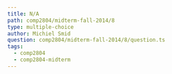 ```yaml
---
title: N/A
path: comp2804/midterm-fall-2014/8
type: multiple-choice
author: Michiel Smid
question: comp2804/midterm-fall-2014/8/question.ts
tags:
  - comp2804
  - comp2804-midterm
---
```

